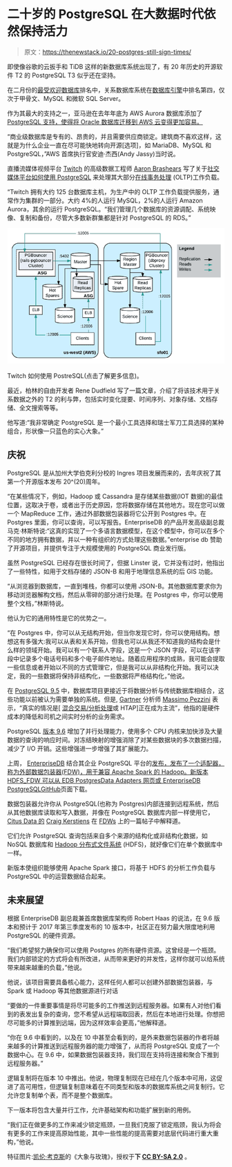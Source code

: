 # 二十岁的 PostgreSQL 在大数据时代依然保持活力

> 原文：<https://thenewstack.io/20-postgres-still-sign-times/>

即使像谷歌的云扳手和 TiDB 这样的新数据库系统出现了，有 20 年历史的开源软件 T2 的 PostgreSQL T3 似乎还在坚持。

在二月份的[最受欢迎数据库](http://db-engines.com/en/ranking)排名中，关系数据库系统在[数据库引擎](http://db-engines.com)中排名第四，仅次于甲骨文、MySQL 和微软 SQL Server。

作为其最大的支持之一，亚马逊在去年年底为 AWS Aurora 数据库添加了 [PostgreSQL 支持，使得将 Oracle 数据库迁移到 AWS 云变得更加容易。](http://www.cloudpro.co.uk/cloud-essentials/public-cloud/6503/aws-adds-postgresql-compatibility-to-amazon-aurora)

“商业级数据库是专有的、昂贵的，并且需要供应商锁定。建筑商不喜欢这样，这就是为什么企业一直在尽可能快地转向开源[选项]，如 MariaDB、MySQL 和 PostgreSQL，”AWS 首席执行官安迪·杰西(Andy Jassy)当时说。

直播流媒体视频平台 [Twitch](https://www.twitch.tv/p/about) 的高级数据工程师 [Aaron Brashears](https://www.linkedin.com/in/aaron-brashears-49107619/) 写了关于[社交媒体平台如何使用 PostgreSQL](https://blog.twitch.tv/how-twitch-uses-postgresql-c34aa9e56f58#.8tahto97q) 来处理其大部分[在线事务处理](https://www.techopedia.com/definition/24436/online-transaction-processing-oltp) (OLTP)工作负载。

“Twitch 拥有大约 125 台数据库主机，为生产中的 OLTP 工作负载提供服务，通常作为集群的一部分。大约 4%的人运行 MySQL，2%的人运行 Amazon Aurora，其余的运行 PostgreSQL。“我们管理几个数据库的资源调配、系统映像、复制和备份，尽管大多数新群集都是针对 PostgreSQL 的 RDS。”

[![](img/7ee1a63ce4f42627d6d08b1d7a738fd7.png)](https://blog.twitch.tv/how-twitch-uses-postgresql-c34aa9e56f58#.8tahto97q)

Twitch 如何使用 PostreSQL(点击了解更多信息)。

最近，柏林的自由开发者 Rene Dudfield 写了一篇文章，介绍了将该技术用于关系数据之外的 T2 的利与弊，包括实时变化提要、时间序列、对象存储、文档存储、全文搜索等等。

他写道:“我非常确定 PostgreSQL 是一个最小工具选择和瑞士军刀工具选择的某种组合，形状像一只蓝色的实心大象。”

## 庆祝

PostgreSQL 是从加州大学伯克利分校的 Ingres 项目发展而来的，去年庆祝了其第一个开源版本发布 20^(20)周年。

“在某些情况下，例如，Hadoop 或 Cassandra 是存储某些数据(IOT 数据)的最佳位置，这取决于卷，或者出于历史原因，您将数据存储在其他地方。现在您可以做一个 MapReduce 工作，通过外部数据包装器将它公开到 Postgres 中。在 Postgres 里面，你可以查询，可以写报告。EnterpriseDB 的产品开发高级副总裁马克·林斯特说:“这真的实现了一个多语言数据模型，在这个模型中，你可以在多个不同的地方拥有数据，并以一种有组织的方式处理这些数据。”enterprise db 赞助了开源项目，并提供专注于大规模使用的 PostgreSQL 商业发行版。

虽然 PostgreSQL 已经存在很长时间了，但据 Linster 说，它并没有过时，他指出了一些特性，如用于文档存储的 JSON-B 和用于地理信息系统的后 GIS 功能。

“从浏览器到数据库，一直到堆栈，你都可以使用 JSON-B。其他数据库要求你为移动浏览器解构文档，然后从零碎的部分进行处理。在 Postgres 中，你可以使用整个文档，”林斯特说。

他认为它的通用特性是它的优势之一。

“在 Postgres 中，你可以从无结构开始，但当你发现它时，你可以使用结构。想想这有多强大:我可以从表和关系开始，但我也可以从我还不知道我的结构会是什么样的领域开始。我可以有一个联系人字段，这是一个 JSON 字段，可以在该字段中记录多个电话号码和多个电子邮件地址。随着应用程序的成熟，我可能会提取一些信息或者开始以不同的方式管理它，但是我可以从非结构化开始。我可以决定，我的一些数据将保持非结构化，一些数据将严格结构化，”他说。

在 [PostgreSQL 9.5](https://thenewstack.io/postgresql-9-5-geared-liberate-enterprises-data-warehouse/) 中，数据库项目更接近于将数据分析与传统数据库相结合，这些功能以前被认为需要单独的系统。但是, [Gartner](http://www.gartner.com/technology/home.jsp) 分析师 [Massimo Pezzini](https://twitter.com/mpezziniGartner) 表示，“真实的情况是[ [混合交易/分析处理](http://www.enterpriseappstoday.com/data-management/how-htap-database-technology-can-help-you.html)或 HTAP]正在成为主流”，他指的是硬件成本的降低和司机之间实时分析的业务需求。

PostgreSQL [版本 9.6](http://www.prnewswire.com/news-releases/new-community-version-of-postgresql-96-boosts-performance-with-parallel-query-and-vertical-and-horizontal-scalability-features-300336537.html) 增加了并行处理能力，使用多个 CPU 内核来加快涉及大量数据的查询的响应时间。对冻结映射的增强消除了对某些数据块的多次数据扫描，减少了 I/O 开销。这些增强进一步增强了其扩展能力。

上周， [EnterpriseDB](https://www.enterprisedb.com/) 结合其企业 PostgreSQL 平台的[发布，发布了一个适配器，称为外部数据包装器(FDW)，用于兼容 Apache Spark 的 Hadoop。新版本 HDFS_FDW 可以从 EDB PostgresData Adapters 网页或 EnterpriseDB PostgreSQL](http://www.dbta.com/Editorial/News-Flashes/EnterpriseDB-Releases-EDB-Postgres-Platform-2017-116384.aspx)[GitHub](https://github.com/EnterpriseDB/hdfs_fdw)页面下载。

数据包装器允许你从 PostgreSQL(也称为 Postgres)内部连接到远程系统，然后从其他数据库读取和写入数据，并像在 PostgreSQL 数据库内部一样使用它， [Citus Data 的](https://www.citusdata.com/) [Craig Kerstiens](http://www.craigkerstiens.com/2016/09/11/a-tour-of-fdws/) 在 [FDWs](https://wiki.postgresql.org/wiki/Foreign_data_wrappers) 上的一篇帖子中解释道。

它们允许 PostgreSQL 查询包括来自多个来源的结构化或非结构化数据，如 NoSQL 数据库和 [Hadoop 分布式文件系统](https://www-01.ibm.com/software/data/infosphere/hadoop/hdfs/) (HDFS)，就好像它们在单个数据库中一样。

新版本使组织能够使用 Apache Spark 接口，将基于 HDFS 的分析工作负载与 PostgreSQL 中的运营数据结合起来。

## 未来展望

根据 EnterpriseDB 副总裁兼首席数据库架构师 Robert Haas 的说法，在 9.6 版本和预计于 2017 年第三季度发布的 10 版本中，社区正在努力最大限度地利用 PostgreSQL 的硬件资源。

“我们希望努力确保你可以使用 Postgres 的所有硬件资源。这曾经是一个瓶颈。我们内部锁定的方式将会有所改进，从而带来更好的并发性，这样你就可以给系统带来越来越重的负载，”他说。

他说，该项目需要具备核心能力，这样任何人都可以创建外部数据包装器，与 Spark 或 Hadoop 等其他数据源进行对话

“要做的一件重要事情是将尽可能多的工作推送到远程服务器。如果有人对他们看到的表发出复杂的查询，您不希望从远程端取回表，然后在本地进行处理。你想把尽可能多的计算推到远端，因为这样效率会更高，”他解释道。

“你在 9.6 中看到的，以及在 10 中甚至会看到的，是外来数据包装器的作者将越来越多的计算推送到远程服务器的能力增强了，从而将 PostgreSQL 变成了一个数据中心。在 9.6 中，如果数据包装器支持，我们现在支持将连接和聚合下推到远程服务器。”

逻辑复制将在版本 10 中推出。他说，物理复制现在已经在几个版本中可用，这促进了高可用性，但逻辑复制意味着在不同类型和版本的数据库系统之间复制行。它允许您复制单个表，而不是整个数据库。

下一版本将包含大量并行工作，允许基础架构和功能扩展到新的用例。

“我们正在做更多的工作来减少锁定瓶颈，一旦我们克服了锁定瓶颈，我认为将会有更多的工作来提高原始性能，其中一些性能的提高需要对底层代码进行重大重构，”他说。

特征图片:[凯伦·考克斯](https://www.flickr.com/photos/7374469@N02/)的《大象与玫瑰》，授权于**下 [CC BY-SA 2.0](https://creativecommons.org/licenses/by/2.0/)** 。

<svg xmlns:xlink="http://www.w3.org/1999/xlink" viewBox="0 0 68 31" version="1.1"><title>Group</title> <desc>Created with Sketch.</desc></svg>